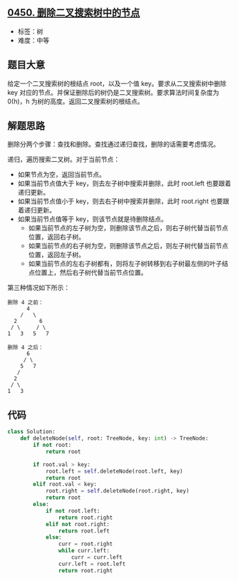 ## [0450. 删除二叉搜索树中的节点](https://leetcode-cn.com/problems/delete-node-in-a-bst/)

- 标签：树
- 难度：中等

## 题目大意

给定一个二叉搜索树的根结点 root，以及一个值 key。要求从二叉搜索树中删除 key 对应的节点。并保证删除后的树仍是二叉搜索树。要求算法时间复杂度为 0(h)，h 为树的高度。返回二叉搜索树的根结点。

## 解题思路

删除分两个步骤：查找和删除。查找通过递归查找，删除的话需要考虑情况。

递归，遍历搜索二叉树。对于当前节点：

- 如果节点为空，返回当前节点。
- 如果当前节点值大于 key，则去左子树中搜索并删除，此时 root.left 也要跟着递归更新。
- 如果当前节点值小于 key，则去右子树中搜索并删除，此时 root.right 也要跟着递归更新。
- 如果当前节点值等于 key，则该节点就是待删除结点。
  - 如果当前节点的左子树为空，则删除该节点之后，则右子树代替当前节点位置，返回右子树。
  - 如果当前节点的右子树为空，则删除该节点之后，则左子树代替当前节点位置，返回左子树。
  - 如果当前节点的左右子树都有，则将左子树转移到右子树最左侧的叶子结点位置上，然后右子树代替当前节点位置。

第三种情况如下所示：

```
删除 4 之前：
      4
    /   \  
  2       6
 / \     / \
1   3   5   7
```



```
删除 4 之后：    
      6
     / \  
    5   7
   /      
  2   
 / \     
1   3
```

## 代码

```Python
class Solution:
    def deleteNode(self, root: TreeNode, key: int) -> TreeNode:
        if not root:
            return root

        if root.val > key:
            root.left = self.deleteNode(root.left, key)
            return root
        elif root.val < key:
            root.right = self.deleteNode(root.right, key)
            return root
        else:
            if not root.left:
                return root.right
            elif not root.right:
                return root.left
            else:
                curr = root.right
                while curr.left:
                    curr = curr.left
                curr.left = root.left
                return root.right
```
